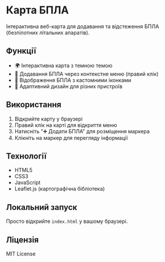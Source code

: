 # Карта БПЛА

Інтерактивна веб-карта для додавання та відстеження БПЛА (безпілотних літальних апаратів).

## Функції

- 🌍 Інтерактивна карта з темною темою
- 🎯 Додавання БПЛА через контекстне меню (правий клік)
- 📍 Відображення БПЛА з кастомними іконками
- 📱 Адаптивний дизайн для різних пристроїв

## Використання

1. Відкрийте карту у браузері
2. Правий клік на карті для відкриття меню
3. Натисніть "➕ Додати БПЛА" для розміщення маркера
4. Клікніть на маркер для перегляду інформації

## Технології

- HTML5
- CSS3
- JavaScript
- Leaflet.js (картографічна бібліотека)

## Локальний запуск

Просто відкрийте `index.html` у вашому браузері.

## Ліцензія

MIT License
